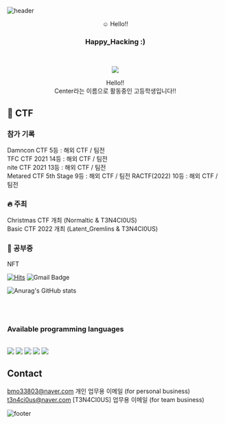![header](https://capsule-render.vercel.app/api?type=waving&&color=gradient&height=100&section=header&fontSize=90)

<div align="center">
   ☺️ Hello!!


<br/>
<h3>Happy_Hacking :)</h3><br/>

 <a href=https://www.facebook.com/cenxxll/ target="_blank"><img src="https://img.shields.io/badge/Center -430098?style=for-the-badge&logo=facebook&logoColor=white"/></a>
     <p align="center">
        Hello!! 
      <br>
        Center라는 이름으로 활동중인 고등학생입니다!!
    </p>
</div>
  
  ## 🏴 CTF     

### 참가  기록   
 Damncon CTF 5등 : 해외 CTF / 팀전     
 TFC CTF 2021 14등 : 해외 CTF / 팀전     
 nite CTF 2021 13등 : 해외 CTF / 팀전     
 Metared CTF 5th Stage 9등 : 해외 CTF / 팀전 
 RACTF(2022) 10등 : 해외 CTF / 팀전
 
 ### 🔥 주최     
     
 Christmas CTF 개최 (Normaltic & T3N4CI0US)          
Basic CTF 2022 개최 (Latent_Gremlins & T3N4CI0US)

### 📜 공부중
 NFT

[![Hits](https://hits.seeyoufarm.com/api/count/incr/badge.svg?url=https%3A%2F%2Fgithub.com%2FCenterXX&count_bg=%23A712C6&title_bg=%237FD5E9&icon=ifood.svg&icon_color=%23E7E7E7&title=Center&edge_flat=false)](https://hits.seeyoufarm.com)
![Gmail Badge](https://img.shields.io/badge/Gmail-d14836?style=flat-square&logo=Gmail&logoColor=white&link=mailto:bmo33803@gmail.com)

![Anurag's GitHub stats](https://github-readme-stats.vercel.app/api?username=CenterXX&theme=github_dark&show_icons=true)
  

<br/><br/>
 
<h3>Available programming languages</h3>
 
<br/>


<img src="https://img.shields.io/badge/HTML-E34F26?style=flat-square&logo=HTML5&logoColor=white"/>
<img src="https://img.shields.io/badge/CSS-1572B6?style=flat-square&logo=CSS3&logoColor=white"/>
<img src="https://img.shields.io/badge/JavaScript-F7DF1E?style=flat-square&logo=JavaScript&logoColor=white"/>
 <img src="https://img.shields.io/badge/Python-3776AB?style=flat-square&logo=Python&logoColor=white"/>
<img src="https://img.shields.io/badge/C-A8B9CC?style=flat-square&logo=C&logoColor=white"/>

</div>

## Contact     
bmo33803@naver.com 개인 업무용 이메일 (for personal business)     
 t3n4ci0us@naver.com [T3N4CI0US] 업무용 이메일 (for team business)

![footer](https://capsule-render.vercel.app/api?type=waving&&color=gradient&height=100&section=footer&fontSize=90)
